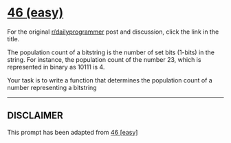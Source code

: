 # [46 (easy)](https://www.reddit.com/r/dailyprogrammer/comments/szz5y/4302012_challenge_46_easy/)

For the original [r/dailyprogrammer](https://www.reddit.com/r/dailyprogrammer/) post and discussion, click the link in the title.

The population count of a bitstring is the number of set bits (1-bits) in the string. For instance, the population count of the number 23, which is represented in binary as 10111 is 4.

Your task is to write a function that determines the population count of a number representing a bitstring


----
## **DISCLAIMER**
This prompt has been adapted from [46 [easy]](https://www.reddit.com/r/dailyprogrammer/comments/szz5y/4302012_challenge_46_easy/
)
